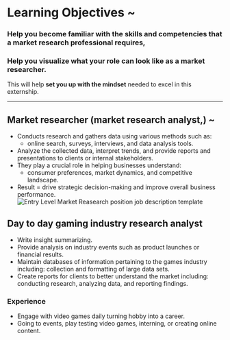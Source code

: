 # Learning Objectives ~

### Help you become familiar with the skills and competencies that a market research professional requires,
### Help you visualize what your role can look like as a market researcher.

This will help __set you up with the mindset__ needed to excel in this externship.

---

## Market researcher (market research analyst,) ~
- Conducts research and gathers data using various methods such as:
  - online search, surveys, interviews, and data analysis tools.
- Analyze the collected data, interpret trends, and provide reports and presentations to clients or internal stakeholders.
- They play a crucial role in helping businesses understand:
  - consumer preferences, market dynamics, and competitive landscape.
- Result = drive strategic decision-making and improve overall business performance.
![Entry Level Market Reasearch position job description template](https://github.com/user-attachments/assets/13a19a95-67b1-429c-9b8a-81e5a3003263)

## Day to day gaming industry research analyst
- Write insight summarizing.
- Provide analysis on industry events such as product launches or financial results.
- Maintain databases of information pertaining to the games industry including: collection and formatting of large data sets.
- Create reports for clients to better understand the market including: conducting research, analyzing data, and reporting findings.
### Experience
- Engage with video games daily turning hobby into a career.
- Going to events, play testing video games, interning, or creating online content.
